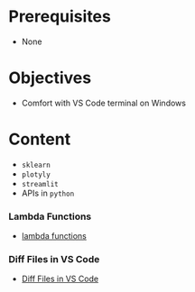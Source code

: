 # Prerequisites
- None

# Objectives
- Comfort with VS Code terminal on Windows
  
# Content

- `sklearn`
- `plotyly`
- `streamlit`
- APIs in `python`
  
### Lambda Functions
* [lambda functions](https://www.youtube.com/shorts/kwUcBRGoHYw)

### Diff Files in VS Code
* [Diff Files in VS Code](https://www.youtube.com/shorts/5qZzNwldkb8)


